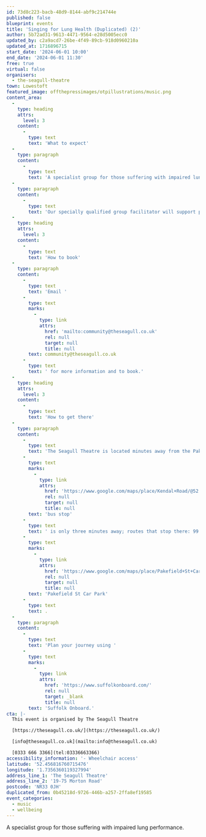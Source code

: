 ```yaml
---
id: 73d8c223-bacb-48d9-8144-abf9c214744e
published: false
blueprint: events
title: 'Singing for Lung Health (Duplicated) (2)'
author: 5b72ad31-9613-4471-9564-e28d5005ecc0
updated_by: c2a9acd7-26be-4f49-89cb-918d0960210a
updated_at: 1716896715
start_date: '2024-06-01 10:00'
end_date: '2024-06-01 11:30'
free: true
virtual: false
organisers:
  - the-seagull-theatre
town: Lowestoft
featured_image: offthepressimages/otpillustrations/music.png
content_area:
  -
    type: heading
    attrs:
      level: 3
    content:
      -
        type: text
        text: 'What to expect'
  -
    type: paragraph
    content:
      -
        type: text
        text: 'A specialist group for those suffering with impaired lung performance. '
  -
    type: paragraph
    content:
      -
        type: text
        text: 'Our specially qualified group facilitator will support participants in a range of singing and music based exercises intended to support with the improvement of breathing and reductions in breathlessness.'
  -
    type: heading
    attrs:
      level: 3
    content:
      -
        type: text
        text: 'How to book'
  -
    type: paragraph
    content:
      -
        type: text
        text: 'Email '
      -
        type: text
        marks:
          -
            type: link
            attrs:
              href: 'mailto:community@theseagull.co.uk'
              rel: null
              target: null
              title: null
        text: community@theseagull.co.uk
      -
        type: text
        text: ' for more information and to book.'
  -
    type: heading
    attrs:
      level: 3
    content:
      -
        type: text
        text: 'How to get there'
  -
    type: paragraph
    content:
      -
        type: text
        text: 'The Seagull Theatre is located minutes away from the Pakefield Beach. The nearest '
      -
        type: text
        marks:
          -
            type: link
            attrs:
              href: 'https://www.google.com/maps/place/Kendal+Road/@52.4576983,1.7353206,19.01z/data=!4m23!1m16!4m15!1m6!1m2!1s0x47da1a4971b973c9:0x2c84b33fec5a721b!2sKendal+Road,+Lowestoft+NR33+0PD!2m2!1d1.7355958!2d52.4583896!1m6!1m2!1s0x47da1a4994894eb3:0x507aba8852d97178!2sThe+Seagull,+19-75+Morton+Rd,+Pakefield,+Lowestoft+NR33+0JH!2m2!1d1.7356033!2d52.4566925!3e2!3m5!1s0x47da1a497726cb69:0xa3de9b97c36f9552!8m2!3d52.458103!4d1.735413!16s%2Fg%2F1q67ckbl6'
              rel: null
              target: null
              title: null
        text: 'bus stop'
      -
        type: text
        text: ' is only three minutes away; routes that stop there: 99 Coastal Clipper, X2 Coastlink, 902 and X21 Coastlink. The closest parking is '
      -
        type: text
        marks:
          -
            type: link
            attrs:
              href: 'https://www.google.com/maps/place/Pakefield+St+Car+Park/@52.4572396,1.7325911,17.25z/data=!4m23!1m16!4m15!1m6!1m2!1s0x47da1a4971b973c9:0x2c84b33fec5a721b!2sKendal+Road,+Lowestoft+NR33+0PD!2m2!1d1.7355958!2d52.4583896!1m6!1m2!1s0x47da1a4994894eb3:0x507aba8852d97178!2sThe+Seagull,+19-75+Morton+Rd,+Pakefield,+Lowestoft+NR33+0JH!2m2!1d1.7356033!2d52.4566925!3e2!3m5!1s0x47da1b5e1c31d843:0x69c464699df856ce!8m2!3d52.4557954!4d1.7376769!16s%2Fg%2F11frs3mqjx'
              rel: null
              target: null
              title: null
        text: 'Pakefield St Car Park'
      -
        type: text
        text: .
  -
    type: paragraph
    content:
      -
        type: text
        text: 'Plan your journey using '
      -
        type: text
        marks:
          -
            type: link
            attrs:
              href: 'https://www.suffolkonboard.com/'
              rel: null
              target: _blank
              title: null
        text: 'Suffolk Onboard.'
cta: |-
  This event is organised by The Seagull Theatre

  [https://theseagull.co.uk/](https://theseagull.co.uk/)

  [info@theseagull.co.uk](mailto:info@theseagull.co.uk)

  [0333 666 3366](tel:03336663366)
accessibility_information: '- Wheelchair access'
latitude: '52.456816760715476'
longitude: '1.7356360119327994'
address_line_1: 'The Seagull Theatre'
address_line_2: '19-75 Morton Road'
postcode: 'NR33 0JH'
duplicated_from: 0b45218d-9726-446b-a257-2ffa8ef19585
event_categories:
  - music
  - wellbeing
---
```

A specialist group for those suffering with impaired lung performance.